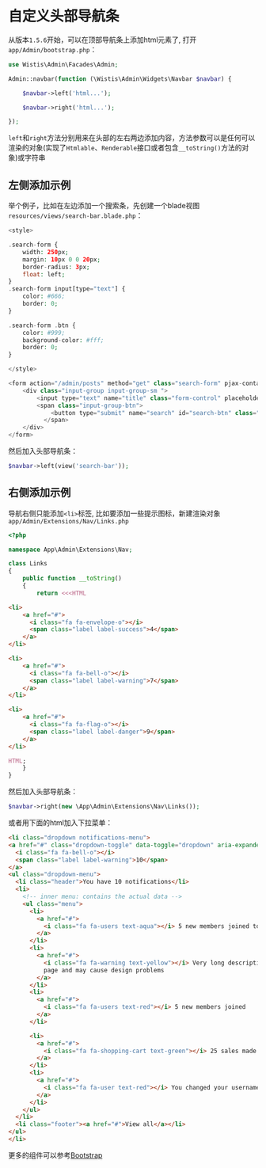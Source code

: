 # 自定义头部导航条

从版本`1.5.6`开始，可以在顶部导航条上添加html元素了,  打开`app/Admin/bootstrap.php`：
```php
use Wistis\Admin\Facades\Admin;

Admin::navbar(function (\Wistis\Admin\Widgets\Navbar $navbar) {

    $navbar->left('html...');

    $navbar->right('html...');

});
```

`left`和`right`方法分别用来在头部的左右两边添加内容，方法参数可以是任何可以渲染的对象(实现了`Htmlable`、`Renderable`接口或者包含`__toString()`方法的对象)或字符串

## 左侧添加示例

举个例子，比如在左边添加一个搜索条，先创建一个blade视图`resources/views/search-bar.blade.php`：
```php
<style>

.search-form {
    width: 250px;
    margin: 10px 0 0 20px;
    border-radius: 3px;
    float: left;
}
.search-form input[type="text"] {
    color: #666;
    border: 0;
}

.search-form .btn {
    color: #999;
    background-color: #fff;
    border: 0;
}

</style>

<form action="/admin/posts" method="get" class="search-form" pjax-container>
    <div class="input-group input-group-sm ">
        <input type="text" name="title" class="form-control" placeholder="Search...">
        <span class="input-group-btn">
            <button type="submit" name="search" id="search-btn" class="btn btn-flat"><i class="fa fa-search"></i></button>
          </span>
    </div>
</form>
```
然后加入头部导航条：
```php
$navbar->left(view('search-bar'));
```

## 右侧添加示例

导航右侧只能添加`<li>`标签, 比如要添加一些提示图标，新建渲染对象`app/Admin/Extensions/Nav/Links.php`
```php
<?php

namespace App\Admin\Extensions\Nav;

class Links
{
    public function __toString()
    {
        return <<<HTML

<li>
    <a href="#">
      <i class="fa fa-envelope-o"></i>
      <span class="label label-success">4</span>
    </a>
</li>

<li>
    <a href="#">
      <i class="fa fa-bell-o"></i>
      <span class="label label-warning">7</span>
    </a>
</li>

<li>
    <a href="#">
      <i class="fa fa-flag-o"></i>
      <span class="label label-danger">9</span>
    </a>
</li>

HTML;
    }
}
```

然后加入头部导航条：
```php
$navbar->right(new \App\Admin\Extensions\Nav\Links());
```

或者用下面的html加入下拉菜单：
```html
<li class="dropdown notifications-menu">
<a href="#" class="dropdown-toggle" data-toggle="dropdown" aria-expanded="false">
  <i class="fa fa-bell-o"></i>
  <span class="label label-warning">10</span>
</a>
<ul class="dropdown-menu">
  <li class="header">You have 10 notifications</li>
  <li>
    <!-- inner menu: contains the actual data -->
    <ul class="menu">
      <li>
        <a href="#">
          <i class="fa fa-users text-aqua"></i> 5 new members joined today
        </a>
      </li>
      <li>
        <a href="#">
          <i class="fa fa-warning text-yellow"></i> Very long description here that may not fit into the
          page and may cause design problems
        </a>
      </li>
      <li>
        <a href="#">
          <i class="fa fa-users text-red"></i> 5 new members joined
        </a>
      </li>

      <li>
        <a href="#">
          <i class="fa fa-shopping-cart text-green"></i> 25 sales made
        </a>
      </li>
      <li>
        <a href="#">
          <i class="fa fa-user text-red"></i> You changed your username
        </a>
      </li>
    </ul>
  </li>
  <li class="footer"><a href="#">View all</a></li>
</ul>
</li>
```

更多的组件可以参考[Bootstrap](https://getbootstrap.com/)